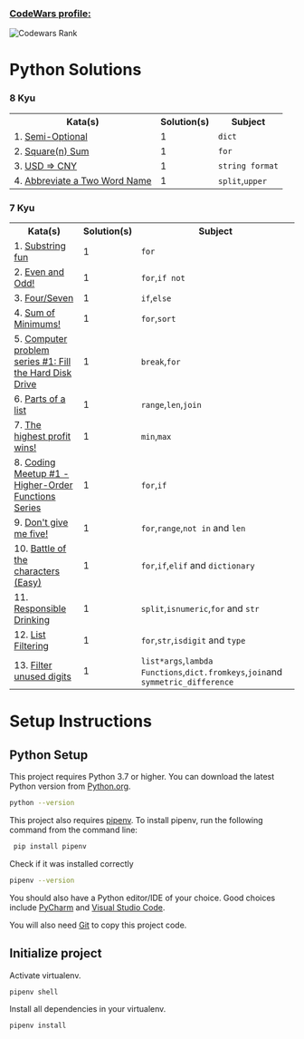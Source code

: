 ### [CodeWars profile:](https://www.codewars.com/users/OvidioMiranda)

![Codewars Rank](https://www.codewars.com/users/OvidioMiranda/badges/large)

# Python Solutions

### 8 Kyu

<table>
  <tr>
    <th>Kata(s)</th>
    <th>Solution(s)</th>
    <th>Subject</th>
  </tr>
  <tr>
    <td>1. <a href="https://www.codewars.com/kata/521cd52e790405a74800032c/train/python">Semi-Optional</a></td>
    <td>1</td>
    <td><code>dict</code></td>
  </tr>
  <tr>
    <td>2. <a href="https://www.codewars.com/kata/515e271a311df0350d00000f/train/python">Square(n) Sum</a></td>
    <td>1</td>
    <td><code>for</code></td>
  </tr>
  <tr>
    <td>3. <a href="https://www.codewars.com/kata/5977618080ef220766000022/train/python">USD => CNY</a></td>
    <td>1</td>
    <td><code>string format</code></td>
  </tr>
  <tr>
    <td>4. <a href="https://www.codewars.com/kata/57eadb7ecd143f4c9c0000a3/train/python">Abbreviate a Two Word Name</a></td>
    <td>1</td>
    <td><code>split</code>,<code>upper</code></td>
  </tr>
</table>

### 7 Kyu

<table>
  <tr>
    <th>Kata(s)</th>
    <th>Solution(s)</th>
    <th>Subject</th>
  </tr>
  <tr>
    <td>1. <a href="https://www.codewars.com/kata/565b112d09c1adfdd500019c/train/python">Substring fun</a></td>
    <td>1</td>
    <td><code>for</code></td>
  </tr>
  <tr>
    <td>2. <a href="https://www.codewars.com/kata/594adadee075005308000122/train/python">Even and Odd!</a></td>
    <td>1</td>
    <td><code>for</code>,<code>if not</code></td>
  </tr>
  <tr>
    <td>3. <a href="https://www.codewars.com/kata/5ff50f64c0afc50008861bf0/train/python">Four/Seven</a></td>
    <td>1</td>
    <td><code>if</code>,<code>else</code></td>
  </tr>
  <tr>
    <td>4. <a href="https://www.codewars.com/kata/5d5ee4c35162d9001af7d699/train/python">Sum of Minimums!</a></td>
    <td>1</td>
    <td><code>for</code>,<code>sort</code></td>
  </tr>
  <tr>
    <td>5. <a href="https://www.codewars.com/kata/5d49c93d089c6e000ff8428c/train/python">Computer problem series #1: Fill the Hard Disk Drive</a></td>
    <td>1</td>
    <td><code>break</code>,<code>for</code></td>
  </tr>
  <tr>
    <td>6. <a href="https://www.codewars.com/kata/56f3a1e899b386da78000732/train/python">Parts of a list</a></td>
    <td>1</td>
    <td><code>range</code>,<code>len</code>,<code>join</code></td>
  </tr>
  <tr>
    <td>7. <a href="https://www.codewars.com/kata/559590633066759614000063/train/python">The highest profit wins!</a></td>
    <td>1</td>
    <td><code>min</code>,<code>max</code></td>
  </tr>
  <tr>
    <td>8. <a href="https://www.codewars.com/kata/582746fa14b3892727000c4f/train/python">Coding Meetup #1 - Higher-Order Functions Series</a></td>
    <td>1</td>
    <td><code>for</code>,<code>if</code></td>
  </tr>
  <tr>
    <td>9. <a href="https://www.codewars.com/kata/5813d19765d81c592200001a/train/python">Don't give me five!</a></td>
    <td>1</td>
    <td><code>for</code>,<code>range</code>,<code>not in</code> and <code>len</code></td>
  </tr>
  <tr>
  <td>10. <a href="https://www.codewars.com/kata/595519279be6c575b5000016/train/python">Battle of the characters (Easy)</a></td>
    <td>1</td>
    <td><code>for</code>,<code>if</code>,<code>elif</code> and <code>dictionary</code></td>
  </tr>
  <tr>
  <td>11. <a href="https://www.codewars.com/kata/5aee86c5783bb432cd000018/train/python">Responsible Drinking</a></td>
    <td>1</td>
    <td><code>split</code>,<code>isnumeric</code>,<code>for</code> and <code>str</code></td>
  </tr>
  <tr>
  <td>12. <a href="https://www.codewars.com/kata/53dbd5315a3c69eed20002dd/train/python">List Filtering</a></td>
    <td>1</td>
    <td><code>for</code>,<code>str</code>,<code>isdigit</code> and <code>type</code></td>
  </tr>
  <tr>
  <td>13. <a href="https://www.codewars.com/kata/55de6173a8fbe814ee000061/train/python">Filter unused digits</a></td>
    <td>1</td>
    <td><code>list</code><code>*args</code>,<code>lambda Functions</code>,<code>dict.fromkeys</code>,<code>join</code>and <code>symmetric_difference</code></td>
  </tr>
</table>

# Setup Instructions

## Python Setup

This project requires Python 3.7 or higher.
You can download the latest Python version from [Python.org](https://www.python.org/downloads/).

```zsh
python --version
```

This project also requires [pipenv](https://docs.pipenv.org/).
To install pipenv, run the following command from the command line:

```zsh
 pip install pipenv
```

Check if it was installed correctly

```zsh
pipenv --version
```

You should also have a Python editor/IDE of your choice.
Good choices include [PyCharm](https://www.jetbrains.com/pycharm/)
and [Visual Studio Code](https://code.visualstudio.com/docs/languages/python).

You will also need [Git](https://git-scm.com/) to copy this project code.

## Initialize project

Activate virtualenv.

```zsh
pipenv shell
```

Install all dependencies in your virtualenv.

```zsh
pipenv install
```
